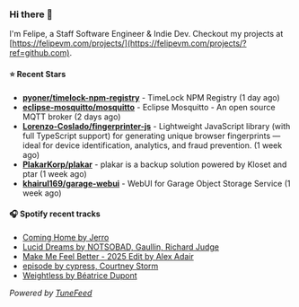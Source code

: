 ### Hi there 👋

I'm Felipe, a Staff Software Engineer & Indie Dev. Checkout my projects at [https://felipevm.com/projects/](https://felipevm.com/projects/?ref=github.com).

#### ⭐ Recent Stars
- **[pyoner/timelock-npm-registry](https://github.com/pyoner/timelock-npm-registry)** - TimeLock NPM Registry (1 day ago)
- **[eclipse-mosquitto/mosquitto](https://github.com/eclipse-mosquitto/mosquitto)** - Eclipse Mosquitto - An open source MQTT broker (2 days ago)
- **[Lorenzo-Coslado/fingerprinter-js](https://github.com/Lorenzo-Coslado/fingerprinter-js)** - Lightweight JavaScript library (with full TypeScript support) for generating unique browser fingerprints — ideal for device identification, analytics, and fraud prevention. (1 week ago)
- **[PlakarKorp/plakar](https://github.com/PlakarKorp/plakar)** - plakar is a backup solution powered by Kloset and ptar (1 week ago)
- **[khairul169/garage-webui](https://github.com/khairul169/garage-webui)** - WebUI for Garage Object Storage Service (1 week ago)

#### 🎧 Spotify recent tracks
- [Coming Home by Jerro](https://open.spotify.com/track/3NQoHb0wUUnc1gxGwan7mc)
- [Lucid Dreams by NOTSOBAD, Gaullin, Richard Judge](https://open.spotify.com/track/0Shr6wvhXo9zpT4M5Y5iec)
- [Make Me Feel Better - 2025 Edit by Alex Adair](https://open.spotify.com/track/0GqZ3deuRcromFjc404K4M)
- [episode by cypress, Courtney Storm](https://open.spotify.com/track/7nszldP9W5SgyjB71BAd1t)
- [Weightless by Béatrice Dupont](https://open.spotify.com/track/7qpSG7U66Gh7FpLqLotQ0W)

_Powered by [TuneFeed](https://tunefeed.app?ref=github.com)_
